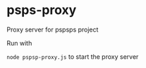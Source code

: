 # psps-proxy
Proxy server for pspsps project


Run with 

`node pspsp-proxy.js` to start the proxy server
